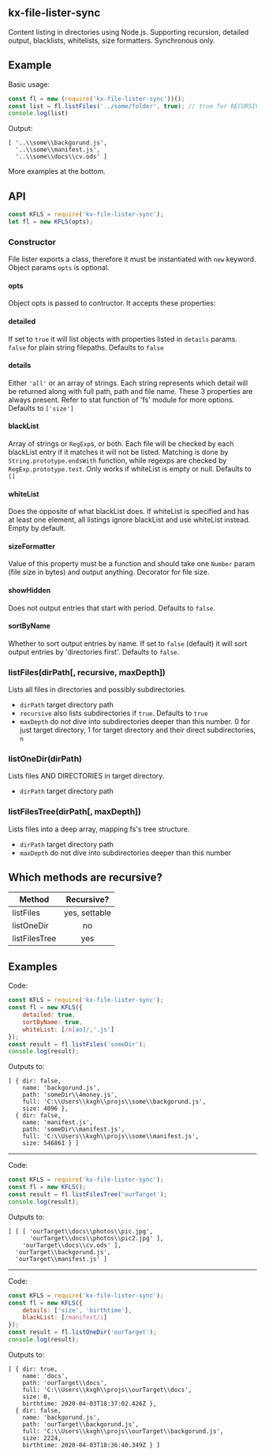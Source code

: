 ## kx-file-lister-sync

Content listing in directories using Node.js. Supporting recursion, detailed output, blacklists, whitelists, size formatters.
Synchronous only.

## Example

Basic usage:

```javascript
const fl = new (require('kx-file-lister-sync'))();
const list = fl.listFiles('../some/folder', true); // true for RECURSIVE
console.log(list)
```
Output:
```
[ '..\\some\\backgorund.js',
  '..\\some\\manifest.js',
  '..\\some\\docs\\cv.ods' ]
```

More examples at the bottom.

## API

```javascript
const KFLS = require('kx-file-lister-sync');
let fl = new KFLS(opts);
```

### Constructor

File lister exports a class, therefore it must be instantiated with ``new`` keyword. Object params ``opts`` is optional.

#### opts

Object opts is passed to contructor. It accepts these properties:

#### detailed

If set to `true` it will list objects with properties listed in `details` params. `false` for plain string filepaths.
Defaults to `false`

#### details

Either `'all'` or an array of strings. Each string represents which detail will be returned along with full path, path and file name.
These 3 properties are always present. Refer to stat function of 'fs' module for more options. Defaults to `['size']`

#### blackList

Array of strings or `RegExp`s, or both. Each file will be checked by each blackList entry if it matches it will not be listed.
Matching is done by `String.prototype.endsWith` function, while regexps are checked by `RegExp.prototype.test`.
Only works if whiteList is empty or null. Defaults to `[]`

#### whiteList

Does the opposite of what blackList does. If whiteList is specified and has at least one element, all listings ignore blackList
and use whiteList instead. Empty by default.

#### sizeFormatter

Value of this property must be a function and should take one `Number` param (file size in bytes) and output anything.
Decorator for file size.

#### showHidden

Does not output entries that start with period. Defaults to `false`.

#### sortByName

Whether to sort output entries by name. If set to `false` (default) it will sort output entries by 'directories first'.
Defaults to `false`.

### listFiles(dirPath[, recursive, maxDepth])

Lists all files in directories and possibly subdirectories.
  * `dirPath` target directory path
  * `recursive` also lists subdirectories if `true`. Defaults to `true`
  * `maxDepth` do not dive into subdirectories deeper than this number. 0 for just target directory, 1 for target directory
  and their direct subdirectories, `n`

### listOneDir(dirPath)

Lists files AND DIRECTORIES in target directory.

  * `dirPath` target directory path

### listFilesTree(dirPath[, maxDepth])

Lists files into a deep array, mapping fs's tree structure. 

  * `dirPath` target directory path
  * `maxDepth` do not dive into subdirectories deeper than this number
  
## Which methods are recursive?

| Method        | Recursive?    |
| ------------- |:-------------:|
| listFiles     | yes, settable |
| listOneDir    | no            |
| listFilesTree | yes           |

  
## Examples

Code:

```javascript
const KFLS = require('kx-file-lister-sync');
const fl = new KFLS({
    detailed: true,
    sortByName: true,
    whiteList: [/m[ao]/,'.js']
});
const result = fl.listFiles('someDir');
console.log(result);
```

Outputs to:
```
[ { dir: false,
    name: 'backgorund.js',
    path: 'someDir\\4money.js',
    full: 'C:\\Users\\kxgh\\projs\\some\\backgorund.js',
    size: 4096 },
  { dir: false,
    name: 'manifest.js',
    path: 'someDir\\manifest.js',
    full: 'C:\\Users\\kxgh\\projs\\some\\manifest.js',
    size: 546861 } ]
```
---

Code:

```javascript
const KFLS = require('kx-file-lister-sync');
const fl = new KFLS();
const result = fl.listFilesTree('ourTarget');
console.log(result);
```

Outputs to:
```
[ [ [ 'ourTarget\\docs\\photos\\pic.jpg',
      'ourTarget\\docs\\photos\\pic2.jpg' ],
    'ourTarget\\docs\\cv.ods' ],
  'ourTarget\\backgorund.js',
  'ourTarget\\manifest.js' ]
```
---

Code:

```javascript
const KFLS = require('kx-file-lister-sync');
const fl = new KFLS({
    details: ['size', 'birthtime'],
    blackList: [/manifest/i]
});
const result = fl.listOneDir('ourTarget');
console.log(result);
```

Outputs to:

```
[ { dir: true,
    name: 'docs',
    path: 'ourTarget\\docs',
    full: 'C:\\Users\\kxgh\\projs\\ourTarget\\docs',
    size: 0,
    birthtime: 2020-04-03T18:37:02.426Z },
  { dir: false,
    name: 'backgorund.js',
    path: 'ourTarget\\backgorund.js',
    full: 'C:\\Users\\kxgh\\projs\\ourTarget\\backgorund.js',
    size: 2224,
    birthtime: 2020-04-03T18:36:40.349Z } ]
```
